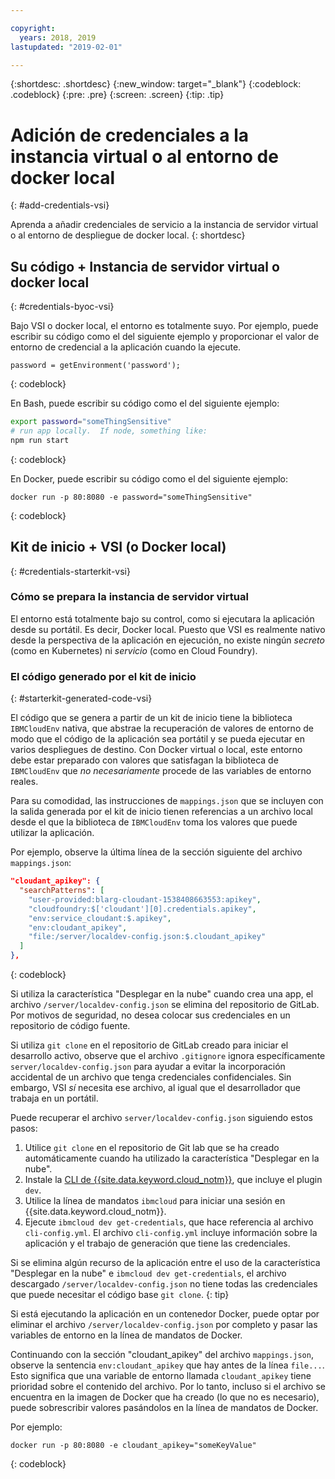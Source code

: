```yaml
---

copyright:
  years: 2018, 2019
lastupdated: "2019-02-01"

---
```


{:shortdesc: .shortdesc}
{:new_window: target="_blank"}
{:codeblock: .codeblock}
{:pre: .pre}
{:screen: .screen}
{:tip: .tip}

# Adición de credenciales a la instancia virtual o al entorno de docker local
{: #add-credentials-vsi}

Aprenda a añadir credenciales de servicio a la instancia de servidor virtual o al entorno de despliegue de docker local.
{: shortdesc}

## Su código + Instancia de servidor virtual o docker local
{: #credentials-byoc-vsi}

Bajo VSI o docker local, el entorno es totalmente suyo. Por ejemplo, puede escribir su código como el del siguiente ejemplo y proporcionar el valor de entorno de credencial a la aplicación cuando la ejecute.
```
password = getEnvironment('password');
```
{: codeblock}

En Bash, puede escribir su código como el del siguiente ejemplo:
```bash
export password="someThingSensitive"
# run app locally.  If node, something like:
npm run start
```
{: codeblock}

En Docker, puede escribir su código como el del siguiente ejemplo:
```
docker run -p 80:8080 -e password="someThingSensitive"
```
{: codeblock}

## Kit de inicio + VSI (o Docker local)
{: #credentials-starterkit-vsi}

### Cómo se prepara la instancia de servidor virtual

El entorno está totalmente bajo su control, como si ejecutara la aplicación desde su portátil. Es decir, Docker local. Puesto que VSI es realmente nativo desde la perspectiva de la aplicación en ejecución, no existe ningún _secreto_ (como en Kubernetes) ni _servicio_
(como en Cloud Foundry).

### El código generado por el kit de inicio
{: #starterkit-generated-code-vsi}

El código que se genera a partir de un kit de inicio tiene la biblioteca `IBMCloudEnv` nativa, que abstrae la recuperación de valores de entorno de modo que el código de la aplicación sea portátil y se pueda ejecutar en varios despliegues de destino. Con Docker virtual o local, este entorno debe estar preparado con valores que satisfagan la biblioteca de `IBMCloudEnv` que _no necesariamente_ procede de las variables de entorno reales.

Para su comodidad, las instrucciones de `mappings.json` que se incluyen con la salida generada por el kit de inicio tienen referencias a un archivo local desde el que la biblioteca de `IBMCloudEnv` toma los valores que puede utilizar la aplicación.

Por ejemplo, observe la última línea de la sección siguiente del archivo `mappings.json`:
```json
"cloudant_apikey": {
  "searchPatterns": [
    "user-provided:blarg-cloudant-1538408663553:apikey",
    "cloudfoundry:$['cloudant'][0].credentials.apikey",
    "env:service_cloudant:$.apikey",
    "env:cloudant_apikey",
    "file:/server/localdev-config.json:$.cloudant_apikey"
  ]
},
```
{: codeblock}

Si utiliza la característica "Desplegar en la nube" cuando crea una app, el archivo `/server/localdev-config.json` se elimina del repositorio de GitLab. Por motivos de seguridad, no desea colocar sus credenciales en un repositorio de código fuente.

Si utiliza `git clone` en el repositorio de GitLab creado para iniciar el desarrollo activo, observe que el archivo `.gitignore` ignora específicamente `server/localdev-config.json` para ayudar a evitar la incorporación accidental de un archivo que tenga credenciales confidenciales. Sin embargo, VSI _sí_ necesita ese archivo, al igual que el desarrollador que trabaja en un portátil.

Puede recuperar el archivo `server/localdev-config.json` siguiendo estos pasos:

1. Utilice `git clone` en el repositorio de Git lab que se ha creado automáticamente cuando ha utilizado la característica "Desplegar en la nube".
2. Instale la [CLI de {{site.data.keyword.cloud_notm}}](/docs/cli/index.html#overview), que incluye el plugin `dev`.
3. Utilice la línea de mandatos `ibmcloud` para iniciar una sesión en {{site.data.keyword.cloud_notm}}.
4. Ejecute `ibmcloud dev get-credentials`, que hace referencia al archivo `cli-config.yml`. El archivo `cli-config.yml` incluye información sobre la aplicación y el trabajo de generación que tiene las credenciales.

Si se elimina algún recurso de la aplicación entre el uso de la característica "Desplegar en la nube" e `ibmcloud dev get-credentials`, el archivo descargado `/server/localdev-config.json` no tiene todas las credenciales que puede necesitar el código base `git clone`.
{: tip}

Si está ejecutando la aplicación en un contenedor Docker, puede optar por eliminar el archivo `/server/localdev-config.json` por completo y pasar las variables de entorno en la línea de mandatos de Docker.

Continuando con la sección "cloudant_apikey" del archivo `mappings.json`, observe la sentencia `env:cloudant_apikey` que hay antes de la línea `file...`. Esto significa que una variable de entorno llamada `cloudant_apikey` tiene prioridad sobre el contenido del archivo. Por lo tanto, incluso si el archivo se encuentra en la imagen de Docker que ha creado (lo que no es necesario), puede sobrescribir valores pasándolos en la línea de mandatos de Docker.

Por ejemplo:
```console
docker run -p 80:8080 -e cloudant_apikey="someKeyValue"
```
{: codeblock}
